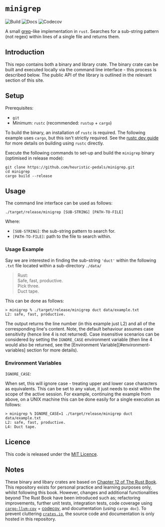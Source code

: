# `minigrep`

![Build](https://github.com/heuristic-pedals/minigrep/actions/workflows/ci.yml/badge.svg?branch=main)
![Docs](https://github.com/heuristic-pedals/minigrep/actions/workflows/docs.yml/badge.svg?branch=main)
![Codecov](https://img.shields.io/codecov/c/github/heuristic-pedals/minigrep)

A small [grep][grep]-like implementation in `rust`. Searches for a sub-string pattern (not regex) within lines of a single file and returns them.

## Introduction

This repo contains both a binary and library crate. The binary crate can be built and executed locally via the command line interface - this process is described below. The public API of the library is outlined in the relevant section of this site.

## Setup

Prerequisites:
- `git`
- Minimum: `rustc` (recommended: `rustup` + `cargo`)

To build the binary, an installation of `rustc` is required. The following example uses `cargo`, but this isn't strictly required. See the [rustc dev guide][rustc-dev-guide] for more details on building using `rustc` directly.

Execute the following commands to set-up and build the `minigrep` binary (optimised in release mode):

```shell
git clone https://github.com/heuristic-pedals/minigrep.git
cd minigrep
cargo build --release
```

## Usage

The command line interface can be used as follows:

```shell
./target/release/minigrep [SUB-STRING] [PATH-TO-FILE]
```

Where:

- `[SUB-STRING]`: the sub-string pattern to search for.
- `[PATH-TO-FILE]`: path to the file to search within.

### Usage Example

Say we are interested in finding the sub-string `'duct'` within the following `.txt` file located within a sub-directory `./data/`

> Rust:<br>
  Safe, fast, productive.<br>
  Pick three.<br>
  Duct tape.<br>

This can be done as follows:

```shell
> minigrep % ./target/release/minigrep duct data/example.txt
L2: safe, fast, productive.
```

The output returns the line number (in this example just L2) and all of the corresponding line's content. Note, the default behaviour assumes case sensitivity (hence line 4 is not returned). Case insensitive scenarios can be considered by setting the `IGNORE_CASE` environment variable (then line 4 would also be returned, see the [Environment Variable][#environment-variables] section for more details).

### Environment Variables

`IGNORE_CASE`:

When set, this will ignore case - treating upper and lower case characters as equivalents. This can be set to any value, it just needs to exist within the scope of the active session. For example, continuing the example from above, on a UNIX machine this can be done easily for a single execution as follows:

```shell
> minigrep % IGNORE_CASE=1 ./target/release/minigrep duct data/example.txt
L2: safe, fast, productive.
L4: Duct tape.
```

## Licence

This code is released under the [MIT Licence][mit].

## Notes

These binary and libary crates are based on [Chapter 12 of The Rust Book][rust book]. This repository exists for personal practice and learning purposes only, whilst following this book. However, changes and additional functionalities beyond The Rust Book have been introduced such as; refactoring improvements, further unit tests, integration tests, code coverage using [`cargo-llvm-cov`][cargo-llvm-cov] + [codecov][codecov], and documentation (using `cargo doc`). To prevent cluttering [`crates.io`][crates-io], the source code and documentation is only hosted in this repository.


[grep]: https://www.gnu.org/software/grep/manual/grep.html
[rust book]: https://doc.rust-lang.org/book/ch12-00-an-io-project.html
[rustc-dev-guide]: https://rustc-dev-guide.rust-lang.org/building/how-to-build-and-run.html
[cargo-llvm-cov]: https://github.com/taiki-e/cargo-llvm-cov
[codecov]: https://about.codecov.io
[crates-io]: https://crates.io
[mit]: LICENSE